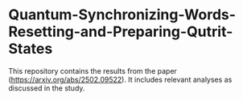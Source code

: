 # Quantum-Synchronizing-Words-Resetting-and-Preparing-Qutrit-States

This repository contains the results from the paper (https://arxiv.org/abs/2502.09522). It includes relevant analyses as discussed in the study.
